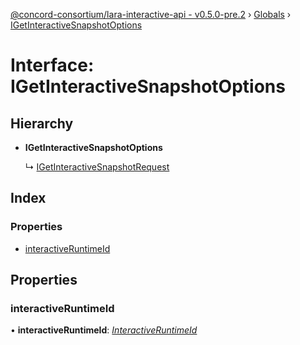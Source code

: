 [@concord-consortium/lara-interactive-api - v0.5.0-pre.2](../README.md) › [Globals](../globals.md) › [IGetInteractiveSnapshotOptions](igetinteractivesnapshotoptions.md)

# Interface: IGetInteractiveSnapshotOptions

## Hierarchy

* **IGetInteractiveSnapshotOptions**

  ↳ [IGetInteractiveSnapshotRequest](igetinteractivesnapshotrequest.md)

## Index

### Properties

* [interactiveRuntimeId](igetinteractivesnapshotoptions.md#interactiveruntimeid)

## Properties

###  interactiveRuntimeId

• **interactiveRuntimeId**: *[InteractiveRuntimeId](../globals.md#interactiveruntimeid)*
